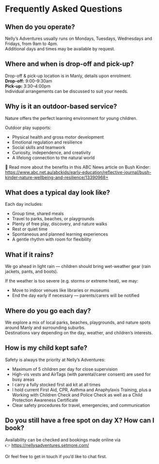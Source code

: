 ---
---

# Frequently Asked Questions

## When do you operate?

Nelly’s Adventures usually runs on Mondays, Tuesdays, Wednesdays and Fridays, from 9am to 4pm.  
Additional days and times may be available by request.

## Where and when is drop-off and pick-up?

Drop-off & pick-up location is in Manly, details upon enrolment.  
**Drop-off:** 9:00–9:30am<br />
**Pick-up:** 3:30–4:00pm  
Individual arrangements can be discussed to suit your needs.

## Why is it an outdoor-based service?

Nature offers the perfect learning environment for young children.

Outdoor play supports:  
- Physical health and gross motor development  
- Emotional regulation and resilience  
- Social skills and teamwork  
- Curiosity, independence, and creativity  
- A lifelong connection to the natural world  

🌱 Read more about the benefits in this ABC News article on Bush Kinder:  
https://www.abc.net.au/abckids/early-education/reflective-journal/bush-kinder-nature-wellbeing-and-resilience/13390968+

## What does a typical day look like?

Each day includes:  
- Group time, shared meals  
- Travel to parks, beaches, or playgrounds  
- Plenty of free play, discovery, and nature walks  
- Rest or quiet time  
- Spontaneous and planned learning experiences  
- A gentle rhythm with room for flexibility

## What if it rains?

We go ahead in light rain — children should bring wet-weather gear (rain jackets, pants, and boots).  

If the weather is too severe (e.g. storms or extreme heat), we may:  
- Move to indoor venues like libraries or museums  
- End the day early if necessary — parents/carers will be notified

## Where do you go each day?

We explore a mix of local parks, beaches, playgrounds, and nature spots around Manly and surrounding suburbs.  
Destinations vary depending on the day, weather, and children’s interests.

## How is my child kept safe?

Safety is always the priority at Nelly’s Adventures:  
- Maximum of 5 children per day for close supervision  
- High-vis vests and AirTags (with parental/carer consent) are used for busy areas  
- I carry a fully stocked first aid kit at all times  
- I hold current First Aid, CPR, Asthma and Anaphylaxis Training, plus a Working with Children Check and Police Check as well as a Child Protection Awareness Certificate  
- Clear safety procedures for travel, emergencies, and communication

## Do you still have a free spot on day X? How can I book?

Availability can be checked and bookings made online via  
👉 https://nellysadventures.setmore.com/  

Or feel free to get in touch if you’d like to chat first.
